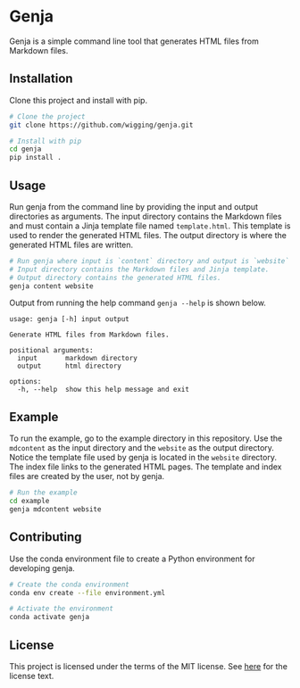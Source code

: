 # Genja

Genja is a simple command line tool that generates HTML files from Markdown files.

## Installation

Clone this project and install with pip.

```bash
# Clone the project
git clone https://github.com/wigging/genja.git

# Install with pip
cd genja
pip install .
```

## Usage

Run genja from the command line by providing the input and output directories as arguments. The input directory contains the Markdown files and must contain a Jinja template file named `template.html`. This template is used to render the generated HTML files. The output directory is where the generated HTML files are written.

```bash
# Run genja where input is `content` directory and output is `website` directory.
# Input directory contains the Markdown files and Jinja template.
# Output directory contains the generated HTML files.
genja content website
```

Output from running the help command `genja --help` is shown below.

```
usage: genja [-h] input output

Generate HTML files from Markdown files.

positional arguments:
  input       markdown directory
  output      html directory

options:
  -h, --help  show this help message and exit
```

## Example

To run the example, go to the example directory in this repository. Use the `mdcontent` as the input directory and the `website` as the output directory. Notice the template file used by genja is located in the `website` directory. The index file links to the generated HTML pages. The template and index files are created by the user, not by genja.

```bash
# Run the example
cd example
genja mdcontent website
```

## Contributing

Use the conda environment file to create a Python environment for developing genja.

```bash
# Create the conda environment
conda env create --file environment.yml

# Activate the environment
conda activate genja
```

## License

This project is licensed under the terms of the MIT license. See [here](LICENSE.md) for the license text.
